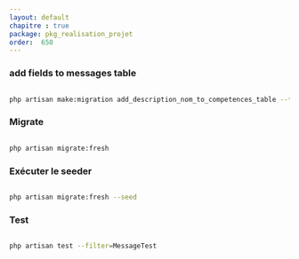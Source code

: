 ```yaml
---
layout: default
chapitre : true
package: pkg_realisation_projet
order:  650
---
```


### add fields to messages table 


````bash

php artisan make:migration add_description_nom_to_competences_table --table=competences

````

### Migrate


````bash

php artisan migrate:fresh

````
### Exécuter le seeder

````bash

php artisan migrate:fresh --seed 

```` 
### Test

````bash

php artisan test --filter=MessageTest 

```` 


